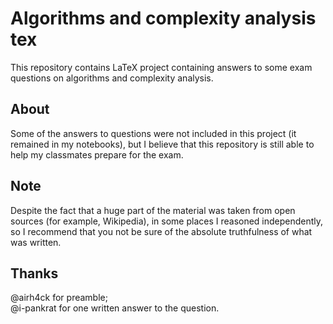 # Algorithms and complexity analysis tex

This repository contains LaTeX project containing answers to some exam questions on algorithms and complexity analysis.

## About
Some of the answers to questions were not included in this project (it remained in my notebooks), but I believe that this repository is still able to help my classmates prepare for the exam.

## Note
Despite the fact that a huge part of the material was taken from open sources (for example, Wikipedia), in some places I reasoned independently, so I recommend that you not be sure of the absolute truthfulness of what was written.

## Thanks
@airh4ck for preamble;\
@i-pankrat for one written answer to the question.
